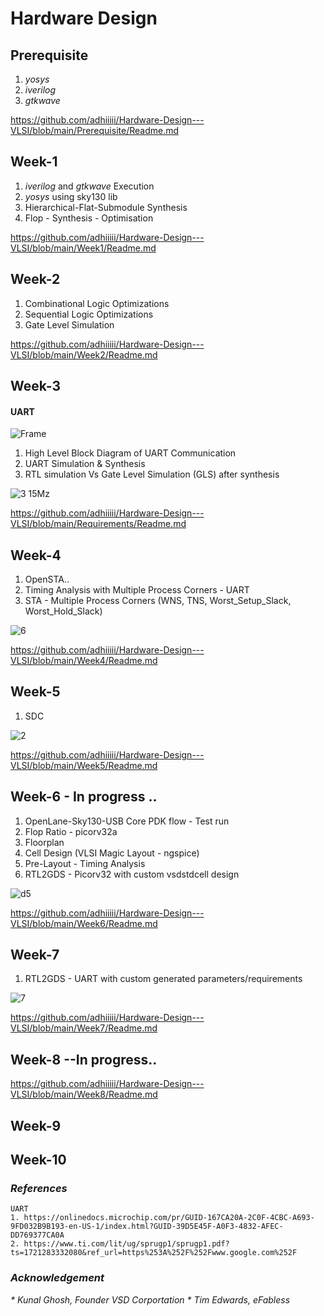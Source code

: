 # Hardware Design
## Prerequisite 
   1) _yosys_
   2) _iverilog_
   3) _gtkwave_

https://github.com/adhiiiii/Hardware-Design---VLSI/blob/main/Prerequisite/Readme.md
## Week-1 
  1) _iverilog_ and _gtkwave_ Execution
  2) _yosys_ using sky130 lib
  3) Hierarchical-Flat-Submodule Synthesis
  4) Flop - Synthesis - Optimisation 
     
https://github.com/adhiiiii/Hardware-Design---VLSI/blob/main/Week1/Readme.md
## Week-2 

1) Combinational Logic Optimizations
2) Sequential Logic Optimizations
3) Gate Level Simulation  

https://github.com/adhiiiii/Hardware-Design---VLSI/blob/main/Week2/Readme.md

## Week-3

 
  #### UART
  
![Frame](https://github.com/adhiiiii/Hardware-Design---VLSI/assets/47310995/677fb830-a17a-4ca3-bbad-9fbf33547279)

1) High Level Block Diagram of UART Communication
2) UART Simulation & Synthesis
3) RTL simulation Vs Gate Level Simulation (GLS) after synthesis
  
  ![3 15Mz](https://github.com/adhiiiii/Hardware-Design---VLSI/assets/47310995/8c77c8e6-a51f-4a68-9841-d197eb943a5e)

https://github.com/adhiiiii/Hardware-Design---VLSI/blob/main/Requirements/Readme.md

## Week-4 

1) OpenSTA..
2) Timing Analysis with Multiple Process Corners - UART
3) STA - Multiple Process Corners (WNS, TNS, Worst_Setup_Slack, Worst_Hold_Slack)
   
![6](https://github.com/user-attachments/assets/a37012b4-6abd-496e-97d1-71dbbe105069) 

https://github.com/adhiiiii/Hardware-Design---VLSI/blob/main/Week4/Readme.md

## Week-5 

1) SDC

![2](https://github.com/user-attachments/assets/dbc27390-7ed2-4697-b8b7-a31c7ee1b149)

https://github.com/adhiiiii/Hardware-Design---VLSI/blob/main/Week5/Readme.md

## Week-6 - In progress ..

1) OpenLane-Sky130-USB Core PDK flow - Test run
2) Flop Ratio - picorv32a
3) Floorplan
4) Cell Design (VLSI Magic Layout - ngspice)
5) Pre-Layout - Timing Analysis
6) RTL2GDS - Picorv32 with custom vsdstdcell design

![d5](https://github.com/user-attachments/assets/a479a197-2469-46ea-8074-4b3b09a1ea3a)
   
https://github.com/adhiiiii/Hardware-Design---VLSI/blob/main/Week6/Readme.md

## Week-7 

1) RTL2GDS - UART with custom generated parameters/requirements

![7](https://github.com/user-attachments/assets/c55e9284-063a-494d-b881-d8d6aa54235c)

https://github.com/adhiiiii/Hardware-Design---VLSI/blob/main/Week7/Readme.md

## Week-8 --In progress..

https://github.com/adhiiiii/Hardware-Design---VLSI/blob/main/Week8/Readme.md

## Week-9
## Week-10 

### _References_
```
UART
1. https://onlinedocs.microchip.com/pr/GUID-167CA20A-2C0F-4CBC-A693-9FD032B9B193-en-US-1/index.html?GUID-39D5E45F-A0F3-4832-AFEC-DD769377CA0A
2. https://www.ti.com/lit/ug/sprugp1/sprugp1.pdf?ts=1721283332080&ref_url=https%253A%252F%252Fwww.google.com%252F
```
### _Acknowledgement_

_* Kunal Ghosh, Founder VSD Corportation_
_* Tim Edwards, eFabless_

